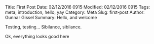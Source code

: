 Title: First Post
Date: 02/12/2016 0915
Modified: 02/12/2016 0915
Tags: meta, introduction, hello, yay
Category: Meta
Slug: first-post
Author: Gunnar Gissel
Summary: Hello, and welcome

Testing, testing...  Sibilance, sibilance.

Ok, everything looks good here